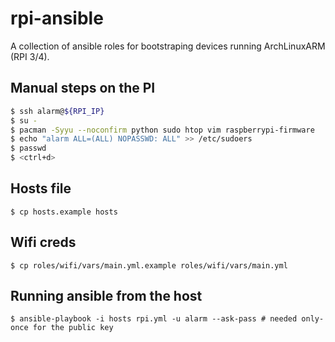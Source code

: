 # rpi-ansible
A collection of ansible roles for bootstraping devices running ArchLinuxARM (RPI 3/4).

## Manual steps on the PI
```bash
$ ssh alarm@${RPI_IP}
$ su -
$ pacman -Syyu --noconfirm python sudo htop vim raspberrypi-firmware
$ echo "alarm ALL=(ALL) NOPASSWD: ALL" >> /etc/sudoers
$ passwd
$ <ctrl+d>
```

## Hosts file
`$ cp hosts.example hosts`

## Wifi creds
`$ cp roles/wifi/vars/main.yml.example roles/wifi/vars/main.yml`

## Running ansible from the host
`$ ansible-playbook -i hosts rpi.yml -u alarm --ask-pass # needed only-once for the public key`
